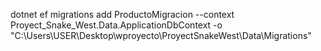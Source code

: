 dotnet ef migrations add ProductoMigracion --context Proyect_Snake_West.Data.ApplicationDbContext -o "C:\Users\USER\Desktop\wproyecto\ProyectSnakeWest\Data\Migrations"
